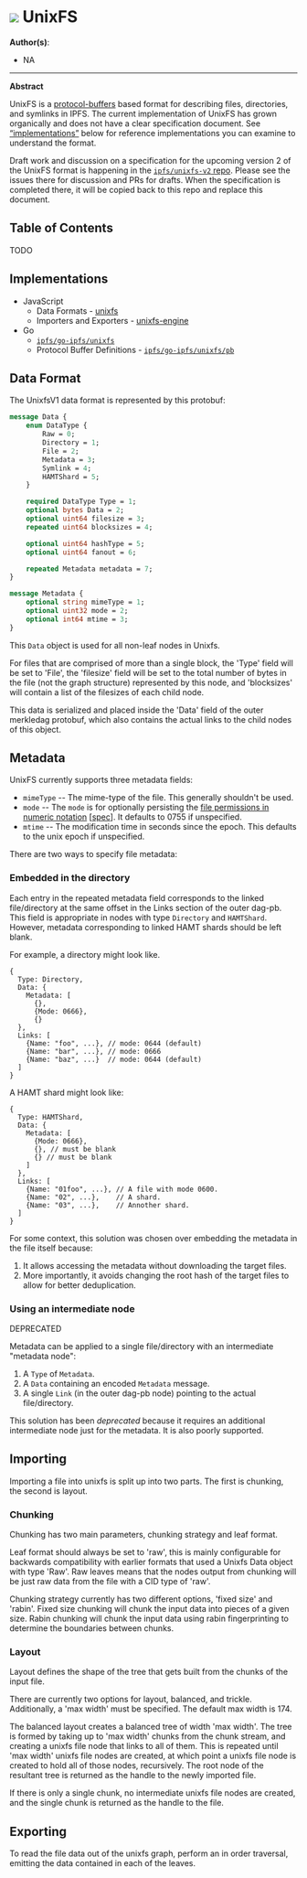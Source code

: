 # ![](https://img.shields.io/badge/status-wip-orange.svg?style=flat-square) UnixFS

**Author(s)**:
- NA

* * *

**Abstract**

UnixFS is a [protocol-buffers](https://developers.google.com/protocol-buffers/) based format for describing files, directories, and symlinks in IPFS. The current implementation of UnixFS has grown organically and does not have a clear specification document. See [“implementations”](#implementations) below for reference implementations you can examine to understand the format.

Draft work and discussion on a specification for the upcoming version 2 of the UnixFS format is happening in the [`ipfs/unixfs-v2` repo](https://github.com/ipfs/unixfs-v2). Please see the issues there for discussion and PRs for drafts. When the specification is completed there, it will be copied back to this repo and replace this document.

## Table of Contents

TODO

## Implementations

- JavaScript
  - Data Formats - [unixfs](https://github.com/ipfs/js-ipfs-unixfs)
  - Importers and Exporters - [unixfs-engine](https://github.com/ipfs/js-ipfs-unixfs-engine)
- Go
  - [`ipfs/go-ipfs/unixfs`](https://github.com/ipfs/go-ipfs/tree/b3faaad1310bcc32dc3dd24e1919e9edf51edba8/unixfs)
  - Protocol Buffer Definitions - [`ipfs/go-ipfs/unixfs/pb`](https://github.com/ipfs/go-ipfs/blob/b3faaad1310bcc32dc3dd24e1919e9edf51edba8/unixfs/pb/unixfs.proto)

## Data Format

The UnixfsV1 data format is represented by this protobuf:

```protobuf
message Data {
	enum DataType {
		Raw = 0;
		Directory = 1;
		File = 2;
		Metadata = 3;
		Symlink = 4;
		HAMTShard = 5;
	}

	required DataType Type = 1;
	optional bytes Data = 2;
	optional uint64 filesize = 3;
	repeated uint64 blocksizes = 4;

	optional uint64 hashType = 5;
	optional uint64 fanout = 6;

	repeated Metadata metadata = 7;
}

message Metadata {
	optional string mimeType = 1;
	optional uint32 mode = 2;
	optional int64 mtime = 3;
}
```

This `Data` object is used for all non-leaf nodes in Unixfs.

For files that are comprised of more than a single block, the 'Type' field will be set to 'File', the 'filesize' field will be set to the total number of bytes in the file (not the graph structure) represented by this node, and 'blocksizes' will contain a list of the filesizes of each child node.

This data is serialized and placed inside the 'Data' field of the outer merkledag protobuf, which also contains the actual links to the child nodes of this object.

## Metadata

UnixFS currently supports three metadata fields:

* `mimeType` -- The mime-type of the file. This generally shouldn't be used.
* `mode` -- The `mode` is for optionally persisting the [file permissions in numeric notation](https://en.wikipedia.org/wiki/File_system_permissions#Numeric_notation) \[[spec](https://pubs.opengroup.org/onlinepubs/9699919799/basedefs/sys_stat.h.html)\]. It defaults to 0755 if unspecified.
* `mtime` -- The modification time in seconds since the epoch. This defaults to the unix epoch if unspecified.

There are two ways to specify file metadata:

### Embedded in the directory

Each entry in the repeated metadata field corresponds to the linked file/directory at the same offset in the Links section of the outer dag-pb. This field is appropriate in nodes with type `Directory` and `HAMTShard`. However, metadata corresponding to linked HAMT shards should be left blank.

For example, a directory might look like.

```
{
  Type: Directory,
  Data: {
    Metadata: [
      {},
      {Mode: 0666},
      {}
  },
  Links: [
    {Name: "foo", ...}, // mode: 0644 (default)
    {Name: "bar", ...}, // mode: 0666
    {Name: "baz", ...}  // mode: 0644 (default)
  ]
}
```

A HAMT shard might look like:

```
{
  Type: HAMTShard,
  Data: {
    Metadata: [
      {Mode: 0666},
      {}, // must be blank
      {} // must be blank
    ]
  },
  Links: [
    {Name: "01foo", ...}, // A file with mode 0600.
    {Name: "02", ...},    // A shard.
    {Name: "03", ...},    // Annother shard.
  ]
}
```

For some context, this solution was chosen over embedding the metadata in the file itself because:

1. It allows accessing the metadata without downloading the target files.
2. More importantly, it avoids changing the root hash of the target files to allow for better deduplication.

### Using an intermediate node

DEPRECATED

Metadata can be applied to a single file/directory with an intermediate "metadata node":

1. A `Type` of `Metadata`.
2. A `Data` containing an encoded `Metadata` message.
3. A single `Link` (in the outer dag-pb node) pointing to the actual file/directory.

This solution has been _deprecated_ because it requires an additional intermediate node just for the metadata. It is also poorly supported.

## Importing

Importing a file into unixfs is split up into two parts. The first is chunking, the second is layout.

### Chunking

Chunking has two main parameters, chunking strategy and leaf format.

Leaf format should always be set to 'raw', this is mainly configurable for backwards compatibility with earlier formats that used a Unixfs Data object with type 'Raw'. Raw leaves means that the nodes output from chunking will be just raw data from the file with a CID type of 'raw'.

Chunking strategy currently has two different options, 'fixed size' and 'rabin'. Fixed size chunking will chunk the input data into pieces of a given size. Rabin chunking will chunk the input data using rabin fingerprinting to determine the boundaries between chunks.


### Layout

Layout defines the shape of the tree that gets built from the chunks of the input file.

There are currently two options for layout, balanced, and trickle.
Additionally, a 'max width' must be specified. The default max width is 174.

The balanced layout creates a balanced tree of width 'max width'. The tree is formed by taking up to 'max width' chunks from the chunk stream, and creating a unixfs file node that links to all of them. This is repeated until 'max width' unixfs file nodes are created, at which point a unixfs file node is created to hold all of those nodes, recursively. The root node of the resultant tree is returned as the handle to the newly imported file.

If there is only a single chunk, no intermediate unixfs file nodes are created, and the single chunk is returned as the handle to the file.

## Exporting

To read the file data out of the unixfs graph, perform an in order traversal, emitting the data contained in each of the leaves.
